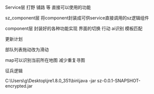 Service层 打野 铺路 等 直接可以使用的功能

sz_component层 将component封装成可供service直接调用的sz逻辑组件

component层 封装好的各种功能实现 界面的切换 行动 ai识别 模板匹配

更新计划

部队列表拖动改为滑动

map可以识别当前所在地图
减少重复寻图

征兵逻辑

C:\Users\g\Desktop\jre1.8.0_351\bin\java -jar sz-0.0.1-SNAPSHOT-encrypted.jar


